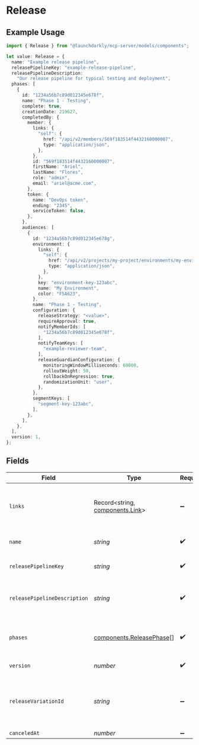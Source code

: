 # Release

## Example Usage

```typescript
import { Release } from "@launchdarkly/mcp-server/models/components";

let value: Release = {
  name: "Example release pipeline",
  releasePipelineKey: "example-release-pipeline",
  releasePipelineDescription:
    "Our release pipeline for typical testing and deployment",
  phases: [
    {
      id: "1234a56b7c89d012345e678f",
      name: "Phase 1 - Testing",
      complete: true,
      creationDate: 219627,
      completedBy: {
        member: {
          links: {
            "self": {
              href: "/api/v2/members/569f183514f4432160000007",
              type: "application/json",
            },
          },
          id: "569f183514f4432160000007",
          firstName: "Ariel",
          lastName: "Flores",
          role: "admin",
          email: "ariel@acme.com",
        },
        token: {
          name: "DevOps token",
          ending: "2345",
          serviceToken: false,
        },
      },
      audiences: [
        {
          id: "1234a56b7c89d012345e678g",
          environment: {
            links: {
              "self": {
                href: "/api/v2/projects/my-project/environments/my-environment",
                type: "application/json",
              },
            },
            key: "environment-key-123abc",
            name: "My Environment",
            color: "F5A623",
          },
          name: "Phase 1 - Testing",
          configuration: {
            releaseStrategy: "<value>",
            requireApproval: true,
            notifyMemberIds: [
              "1234a56b7c89d012345e678f",
            ],
            notifyTeamKeys: [
              "example-reviewer-team",
            ],
            releaseGuardianConfiguration: {
              monitoringWindowMilliseconds: 60000,
              rolloutWeight: 50,
              rollbackOnRegression: true,
              randomizationUnit: "user",
            },
          },
          segmentKeys: [
            "segment-key-123abc",
          ],
        },
      ],
    },
  ],
  version: 1,
};
```

## Fields

| Field                                                                 | Type                                                                  | Required                                                              | Description                                                           | Example                                                               |
| --------------------------------------------------------------------- | --------------------------------------------------------------------- | --------------------------------------------------------------------- | --------------------------------------------------------------------- | --------------------------------------------------------------------- |
| `links`                                                               | Record<string, [components.Link](../../models/components/link.md)>    | :heavy_minus_sign:                                                    | The location and content type of related resources                    |                                                                       |
| `name`                                                                | *string*                                                              | :heavy_check_mark:                                                    | The release pipeline name                                             | Example release pipeline                                              |
| `releasePipelineKey`                                                  | *string*                                                              | :heavy_check_mark:                                                    | The release pipeline key                                              | example-release-pipeline                                              |
| `releasePipelineDescription`                                          | *string*                                                              | :heavy_check_mark:                                                    | The release pipeline description                                      | Our release pipeline for typical testing and deployment               |
| `phases`                                                              | [components.ReleasePhase](../../models/components/releasephase.md)[]  | :heavy_check_mark:                                                    | An ordered list of the release pipeline phases                        |                                                                       |
| `version`                                                             | *number*                                                              | :heavy_check_mark:                                                    | The release version                                                   | 1                                                                     |
| `releaseVariationId`                                                  | *string*                                                              | :heavy_minus_sign:                                                    | The chosen release variation ID to use across all phases of a release |                                                                       |
| `canceledAt`                                                          | *number*                                                              | :heavy_minus_sign:                                                    | N/A                                                                   |                                                                       |